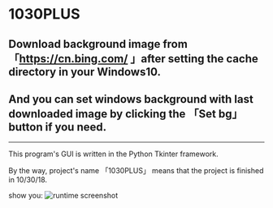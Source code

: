 # 1030PLUS


## Download background image from 「https://cn.bing.com/ 」after setting the cache directory in your Windows10.

## And you can set windows background with **last** downloaded image by clicking the 「Set bg」button if you need.

---

This program's GUI is written in the Python Tkinter framework.

By the way, project's name 「1030PLUS」 means that the project is finished in 10/30/18.

show you:
![runtime screenshot](https://github.com/dachuozi/1030PLUS/blob/master/runtime%20screenshot.png)
